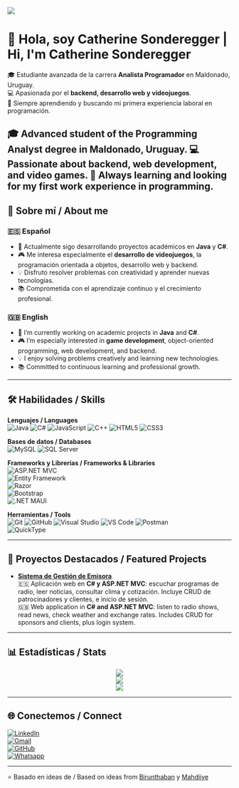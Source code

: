![](https://komarev.com/ghpvc/?username=CathGirL1&color=blue)

# 👋 Hola, soy Catherine Sonderegger | Hi, I'm Catherine Sonderegger  

🎓 Estudiante avanzada de la carrera **Analista Programador** en Maldonado, Uruguay.  
💻 Apasionada por el **backend, desarrollo web y videojuegos**.  
🚀 Siempre aprendiendo y buscando mi primera experiencia laboral en programación.  

🎓 Advanced student of the Programming Analyst degree in Maldonado, Uruguay.
💻 Passionate about backend, web development, and video games.
🚀 Always learning and looking for my first work experience in programming.
---

## 🔹 Sobre mí / About me  

### 🇪🇸 Español  
- 🌱 Actualmente sigo desarrollando proyectos académicos en **Java** y **C#**.  
- 🎮 Me interesa especialmente el **desarrollo de videojuegos**, la programación orientada a objetos, desarrollo web y backend.  
- 💡 Disfruto resolver problemas con creatividad y aprender nuevas tecnologías.  
- 📚 Comprometida con el aprendizaje continuo y el crecimiento profesional.  

### 🇬🇧 English  
- 🌱 I’m currently working on academic projects in **Java** and **C#**.  
- 🎮 I’m especially interested in **game development**, object-oriented programming, web development, and backend.  
- 💡 I enjoy solving problems creatively and learning new technologies.  
- 📚 Committed to continuous learning and professional growth.  

---

## 🛠️ Habilidades / Skills  

**Lenguajes / Languages**  
![Java](https://img.shields.io/badge/Java-ED8B00?style=for-the-badge&logo=java&logoColor=white)
![C#](https://img.shields.io/badge/C%23-239120?style=for-the-badge&logo=c-sharp&logoColor=white)
![JavaScript](https://img.shields.io/badge/JavaScript-F7DF1E?style=for-the-badge&logo=javascript&logoColor=black)
![C++](https://img.shields.io/badge/C++-00599C?style=for-the-badge&logo=c%2b%2b&logoColor=white)
![HTML5](https://img.shields.io/badge/HTML5-E34F26?style=for-the-badge&logo=html5&logoColor=white)
![CSS3](https://img.shields.io/badge/CSS3-1572B6?style=for-the-badge&logo=css3&logoColor=white)

**Bases de datos / Databases**  
![MySQL](https://img.shields.io/badge/MySQL-00000F?style=for-the-badge&logo=mysql&logoColor=white)
![SQL Server](https://img.shields.io/badge/SQL%20Server-CC2927?style=for-the-badge&logo=microsoftsqlserver&logoColor=white)

**Frameworks y Librerías / Frameworks & Libraries**  
![ASP.NET MVC](https://img.shields.io/badge/ASP.NET%20MVC-5C2D91?style=for-the-badge&logo=.net&logoColor=white)  
![Entity Framework](https://img.shields.io/badge/Entity%20Framework-512BD4?style=for-the-badge&logo=.net&logoColor=white)  
![Razor](https://img.shields.io/badge/Razor-5C2D91?style=for-the-badge&logo=.net&logoColor=white)  
![Bootstrap](https://img.shields.io/badge/Bootstrap-7952B3?style=for-the-badge&logo=bootstrap&logoColor=white)  
![.NET MAUI](https://img.shields.io/badge/.NET%20MAUI-512BD4?style=for-the-badge&logo=.net&logoColor=white)

**Herramientas / Tools**  
![Git](https://img.shields.io/badge/Git-F05032?style=for-the-badge&logo=git&logoColor=white)
![GitHub](https://img.shields.io/badge/GitHub-181717?style=for-the-badge&logo=github&logoColor=white)
![Visual Studio](https://img.shields.io/badge/Visual%20Studio-5C2D91?style=for-the-badge&logo=visualstudio&logoColor=white)
![VS Code](https://img.shields.io/badge/VS%20Code-0078D4?style=for-the-badge&logo=visualstudiocode&logoColor=white)
![Postman](https://img.shields.io/badge/Postman-FF6C37?style=for-the-badge&logo=postman&logoColor=white)  
![QuickType](https://img.shields.io/badge/QuickType-009688?style=for-the-badge&logo=graphql&logoColor=white)

---

## 📂 Proyectos Destacados / Featured Projects  

- **[Sistema de Gestión de Emisora](https://github.com/CathGirL1/Repositorio-Emisora)**  
  🇪🇸 Aplicación web en **C# y ASP.NET MVC**: escuchar programas de radio, leer noticias, consultar clima y cotización. Incluye CRUD de patrocinadores y clientes, e inicio de sesión.  
  🇬🇧 Web application in **C# and ASP.NET MVC**: listen to radio shows, read news, check weather and exchange rates. Includes CRUD for sponsors and clients, plus login system.  

---

## 📊 Estadísticas / Stats  

<div align="center">

![](https://github-readme-stats.vercel.app/api?username=CathGirL1&theme=dracula&hide_border=false&include_all_commits=true&count_private=true)<br/>
![](https://github-readme-streak-stats.herokuapp.com/?user=CathGirL1&theme=dracula&hide_border=false)<br/>
![](https://github-readme-stats.vercel.app/api/top-langs/?username=CathGirL1&theme=dracula&hide_border=false&include_all_commits=true&count_private=true&layout=compact)

</div>

---

## 🌐 Conectemos / Connect  

[![LinkedIn](https://img.shields.io/badge/LinkedIn-0077B5?style=for-the-badge&logo=linkedin&logoColor=white)](https://www.linkedin.com/in/TuPerfilLinkedIn)  
[![Gmail](https://img.shields.io/badge/Email-D14836?style=for-the-badge&logo=gmail&logoColor=white)](mailto:catherinesonderegger446@gmail.com)  
[![GitHub](https://img.shields.io/badge/GitHub-181717?style=for-the-badge&logo=github&logoColor=white)](https://github.com/CathGirL1)  
[![Whatsapp](https://img.shields.io/badge/WhatsApp-25D366?style=for-the-badge&logo=whatsapp&logoColor=white)](https://wa.me/598949650)  

---
⭐️ Basado en ideas de / Based on ideas from [Birunthaban](https://github.com/Birunthaban) y [Mahdiiye](https://github.com/Mahdiiye)  

